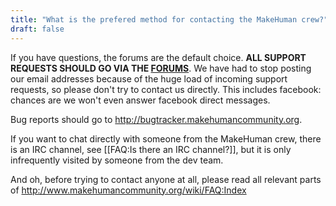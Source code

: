 ```yaml
---
title: "What is the prefered method for contacting the MakeHuman crew?"
draft: false
---
```


If you have questions, the forums are the default choice. **ALL SUPPORT REQUESTS SHOULD GO VIA THE [FORUMS](http://www.makehumancommunity.org/forum/)**. We have had to stop posting our email addresses because of the huge load of incoming support requests, so please don't try to contact us directly. This includes facebook: chances are we won't even answer facebook direct messages. 

Bug reports should go to http://bugtracker.makehumancommunity.org.

If you want to chat directly with someone from the MakeHuman crew, there is an IRC channel, see [[FAQ:Is there an IRC channel?]], but it is only infrequently visited by someone from the dev team.

And oh, before trying to contact anyone at all, please read all relevant parts of http://www.makehumancommunity.org/wiki/FAQ:Index